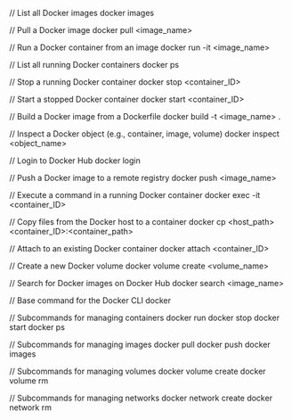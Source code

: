 // List all Docker images
docker images

// Pull a Docker image 
docker pull <image_name>

// Run a Docker container from an image
docker run -it <image_name>

// List all running Docker containers
docker ps  

// Stop a running Docker container
docker stop <container_ID>

// Start a stopped Docker container
docker start <container_ID>

// Build a Docker image from a Dockerfile
docker build -t <image_name> .

// Inspect a Docker object (e.g., container, image, volume)
docker inspect <object_name>

// Login to Docker Hub
docker login

// Push a Docker image to a remote registry
docker push <image_name>

// Execute a command in a running Docker container 
docker exec -it <container_ID> <command>

// Copy files from the Docker host to a container
docker cp <host_path> <container_ID>:<container_path>

// Attach to an existing Docker container
docker attach <container_ID>

// Create a new Docker volume
docker volume create <volume_name>

// Search for Docker images on Docker Hub
docker search <image_name>

// Base command for the Docker CLI
docker

// Subcommands for managing containers
docker run
docker stop 
docker start
docker ps

// Subcommands for managing images 
docker pull
docker push
docker images

// Subcommands for managing volumes
docker volume create
docker volume rm

// Subcommands for managing networks
docker network create
docker network rm
